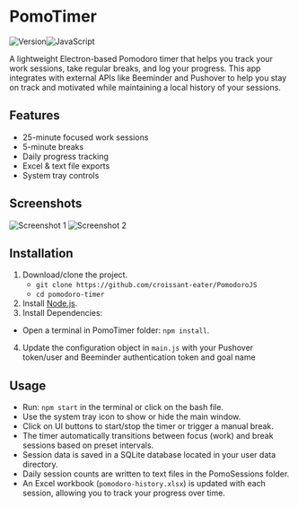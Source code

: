 # PomoTimer

![Version](https://img.shields.io/badge/version-1.0-blue?style=for-the-badge)![JavaScript](https://img.shields.io/badge/JavaScript-F7DF1E?style=for-the-badge&logo=javascript&logoColor=black)


A lightweight Electron-based Pomodoro timer that helps you track your work sessions, take regular breaks, and log your progress. This app integrates with external APIs like Beeminder and Pushover to help you stay on track and motivated while maintaining a local history of your sessions.

## Features

- 25-minute focused work sessions
- 5-minute breaks
- Daily progress tracking
- Excel & text file exports
- System tray controls


## Screenshots
![Screenshot 1](screenshots/screenshot1.png)
![Screenshot 2](screenshots/screenshot2.png)

## Installation
1. Download/clone the project.
   - `git clone https://github.com/croissant-eater/PomodoroJS`
   - `cd pomodoro-timer`
2. Install [Node.js](https://nodejs.org/dist/v22.14.0/node-v22.14.0-x64.msi).
3. Install Dependencies: 
  - Open a terminal in PomoTimer folder: `npm install`.
4. Update the configuration object in `main.js` with your Pushover token/user and Beeminder authentication token and goal name

## Usage
- Run: `npm start` in the terminal or click on the bash file.
- Use the system tray icon to show or hide the main window.
- Click on UI buttons to start/stop the timer or trigger a manual break.
- The timer automatically transitions between focus (work) and break sessions based on preset intervals.
- Session data is saved in a SQLite database located in your user data directory.
- Daily session counts are written to text files in the PomoSessions folder.
- An Excel workbook (`pomodoro-history.xlsx`) is updated with each session, allowing you to track your progress over time.
